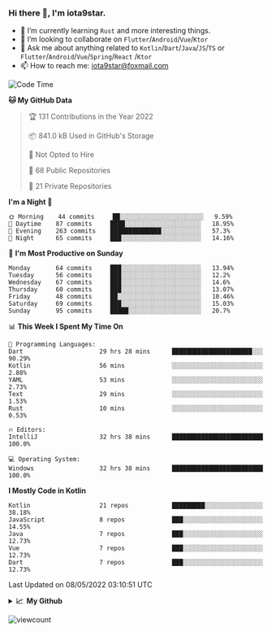 ### Hi there 👋, I'm iota9star.

- 🌱 I’m currently learning `Rust` and more interesting things.
- 👯 I’m looking to collaborate on `Flutter`/`Android`/`Vue`/`Ktor`
- 💬 Ask me about anything related to `Kotlin`/`Dart`/`Java`/`JS`/`TS` or `Flutter`/`Android`/`Vue`/`Spring`/`React`
  /`Ktor`
- 📫 How to reach me: [iota9star@foxmail.com](iota9star@foxmail.com)



<!--START_SECTION:waka-->
![Code Time](http://img.shields.io/badge/Code%20Time-2%2C895%20hrs%2023%20mins-blue)

**🐱 My GitHub Data** 

> 🏆 131 Contributions in the Year 2022
 > 
> 📦 841.0 kB Used in GitHub's Storage 
 > 
> 🚫 Not Opted to Hire
 > 
> 📜 68 Public Repositories 
 > 
> 🔑 21 Private Repositories  
 > 
**I'm a Night 🦉** 

```text
🌞 Morning    44 commits     ██░░░░░░░░░░░░░░░░░░░░░░░   9.59% 
🌆 Daytime    87 commits     ████░░░░░░░░░░░░░░░░░░░░░   18.95% 
🌃 Evening    263 commits    ██████████████░░░░░░░░░░░   57.3% 
🌙 Night      65 commits     ███░░░░░░░░░░░░░░░░░░░░░░   14.16%

```
📅 **I'm Most Productive on Sunday** 

```text
Monday       64 commits     ███░░░░░░░░░░░░░░░░░░░░░░   13.94% 
Tuesday      56 commits     ███░░░░░░░░░░░░░░░░░░░░░░   12.2% 
Wednesday    67 commits     ███░░░░░░░░░░░░░░░░░░░░░░   14.6% 
Thursday     60 commits     ███░░░░░░░░░░░░░░░░░░░░░░   13.07% 
Friday       48 commits     ██░░░░░░░░░░░░░░░░░░░░░░░   10.46% 
Saturday     69 commits     ███░░░░░░░░░░░░░░░░░░░░░░   15.03% 
Sunday       95 commits     █████░░░░░░░░░░░░░░░░░░░░   20.7%

```


📊 **This Week I Spent My Time On** 

```text
💬 Programming Languages: 
Dart                     29 hrs 28 mins      ██████████████████████░░░   90.29% 
Kotlin                   56 mins             ░░░░░░░░░░░░░░░░░░░░░░░░░   2.88% 
YAML                     53 mins             ░░░░░░░░░░░░░░░░░░░░░░░░░   2.73% 
Text                     29 mins             ░░░░░░░░░░░░░░░░░░░░░░░░░   1.53% 
Rust                     10 mins             ░░░░░░░░░░░░░░░░░░░░░░░░░   0.53%

🔥 Editors: 
IntelliJ                 32 hrs 38 mins      █████████████████████████   100.0%

💻 Operating System: 
Windows                  32 hrs 38 mins      █████████████████████████   100.0%

```

**I Mostly Code in Kotlin** 

```text
Kotlin                   21 repos            █████████░░░░░░░░░░░░░░░░   38.18% 
JavaScript               8 repos             ███░░░░░░░░░░░░░░░░░░░░░░   14.55% 
Java                     7 repos             ███░░░░░░░░░░░░░░░░░░░░░░   12.73% 
Vue                      7 repos             ███░░░░░░░░░░░░░░░░░░░░░░   12.73% 
Dart                     7 repos             ███░░░░░░░░░░░░░░░░░░░░░░   12.73%

```



 Last Updated on 08/05/2022 03:10:51 UTC
<!--END_SECTION:waka-->

<details>
  <summary><b>📈&nbsp;&nbsp;My Github</b></summary>
  <br>
  <img src='https://github-profile-trophy.vercel.app/?username=iota9star'>
  <img src='https://bad-apple-github-readme.vercel.app/api?show_bg=1&username=iota9star&hide_title=true'>
  <img src='http://cr-skills-chart-widget.azurewebsites.net/api/api?username=iota9star'>
</details>


![viewcount](https://count.getloli.com/get/@iota9star?theme=rule34)
